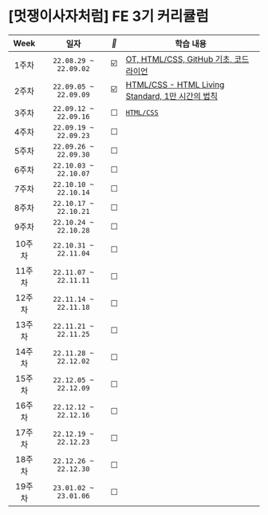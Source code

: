 #  [멋쟁이사자처럼] FE 3기 커리큘럼 


| Week | 일자 | *🐢* | 학습 내용 | 
| :-----------: | :-----------: | -- | ------------ | 
| 1주차 | ```22.08.29 ~ 22.09.02``` | ☑️ | [OT, HTML/CSS, GitHub 기초, 코드라이언](https://github.com/chaeryun0/FrontendSchool_3/tree/main/1%EC%A3%BC%EC%B0%A8) |
| 2주차 | ```22.09.05 ~ 22.09.09``` | ☑️ | [HTML/CSS - HTML Living Standard, 1만 시간의 법칙](https://github.com/chaeryun0/FrontendSchool_3/tree/main/2%EC%A3%BC%EC%B0%A8)
| 3주차 | ```22.09.12 ~ 22.09.16``` | ☐ | [```HTML/CSS```](https://github.com/chaeryun0/FrontendSchool_3/tree/main/3%EC%A3%BC%EC%B0%A8) |
| 4주차 | ```22.09.19 ~ 22.09.23``` | ☐ |  |
| 5주차 | ```22.09.26 ~ 22.09.30``` | ☐ |  |
| 6주차 | ```22.10.03 ~ 22.10.07``` | ☐ |  |
| 7주차 | ```22.10.10 ~ 22.10.14``` | ☐ |  |
| 8주차 | ```22.10.17 ~ 22.10.21``` | ☐ |  |
| 9주차 | ```22.10.24 ~ 22.10.28``` | ☐ |  |
| 10주차 | ```22.10.31 ~ 22.11.04``` | ☐ |  |
| 11주차 | ```22.11.07 ~ 22.11.11``` | ☐ |  |
| 12주차 | ```22.11.14 ~ 22.11.18``` | ☐ |  |
| 13주차 | ```22.11.21 ~ 22.11.25``` | ☐ |  |
| 14주차 | ```22.11.28 ~ 22.12.02``` | ☐ |  |
| 15주차 | ```22.12.05 ~ 22.12.09``` | ☐ |  |
| 16주차 | ```22.12.12 ~ 22.12.16``` | ☐ |  |
| 17주차 | ```22.12.19 ~ 22.12.23``` | ☐ |  |
| 18주차 | ```22.12.26 ~ 22.12.30``` | ☐ |  |
| 19주차 | ```23.01.02 ~ 23.01.06``` | ☐ |  |


